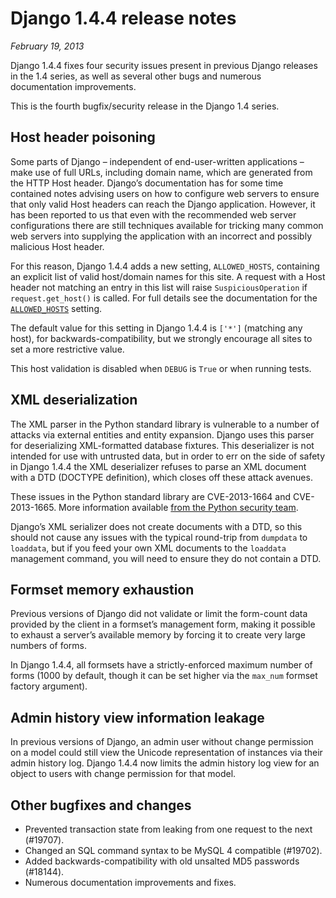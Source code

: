 # Django 1.4.4 release notes

*February 19, 2013*

Django 1.4.4 fixes four security issues present in previous Django releases in
the 1.4 series, as well as several other bugs and numerous documentation
improvements.

This is the fourth bugfix/security release in the Django 1.4 series.

## Host header poisoning

Some parts of Django – independent of end-user-written applications – make
use of full URLs, including domain name, which are generated from the HTTP Host
header. Django’s documentation has for some time contained notes advising users
on how to configure web servers to ensure that only valid Host headers can reach
the Django application. However, it has been reported to us that even with the
recommended web server configurations there are still techniques available for
tricking many common web servers into supplying the application with an
incorrect and possibly malicious Host header.

For this reason, Django 1.4.4 adds a new setting, `ALLOWED_HOSTS`, containing
an explicit list of valid host/domain names for this site. A request with a
Host header not matching an entry in this list will raise
`SuspiciousOperation` if `request.get_host()` is called. For full details
see the documentation for the [`ALLOWED_HOSTS`](../ref/settings.md#std-setting-ALLOWED_HOSTS) setting.

The default value for this setting in Django 1.4.4 is `['*']` (matching any
host), for backwards-compatibility, but we strongly encourage all sites to set
a more restrictive value.

This host validation is disabled when `DEBUG` is `True` or when running tests.

## XML deserialization

The XML parser in the Python standard library is vulnerable to a number of
attacks via external entities and entity expansion. Django uses this parser for
deserializing XML-formatted database fixtures. This deserializer is not
intended for use with untrusted data, but in order to err on the side of safety
in Django 1.4.4 the XML deserializer refuses to parse an XML document with a
DTD (DOCTYPE definition), which closes off these attack avenues.

These issues in the Python standard library are CVE-2013-1664 and
CVE-2013-1665. More information available [from the Python security team](https://blog.python.org/2013/02/announcing-defusedxml-fixes-for-xml.html).

Django’s XML serializer does not create documents with a DTD, so this should
not cause any issues with the typical round-trip from `dumpdata` to
`loaddata`, but if you feed your own XML documents to the `loaddata`
management command, you will need to ensure they do not contain a DTD.

## Formset memory exhaustion

Previous versions of Django did not validate or limit the form-count data
provided by the client in a formset’s management form, making it possible to
exhaust a server’s available memory by forcing it to create very large numbers
of forms.

In Django 1.4.4, all formsets have a strictly-enforced maximum number of forms
(1000 by default, though it can be set higher via the `max_num` formset
factory argument).

## Admin history view information leakage

In previous versions of Django, an admin user without change permission on a
model could still view the Unicode representation of instances via their admin
history log. Django 1.4.4 now limits the admin history log view for an object
to users with change permission for that model.

## Other bugfixes and changes

* Prevented transaction state from leaking from one request to the next (#19707).
* Changed an SQL command syntax to be MySQL 4 compatible (#19702).
* Added backwards-compatibility with old unsalted MD5 passwords (#18144).
* Numerous documentation improvements and fixes.
